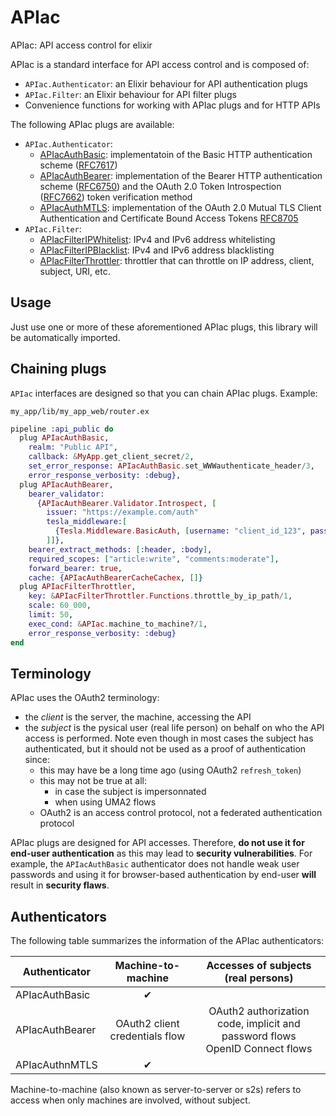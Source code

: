# APIac
APIac: API access control for elixir

APIac is a standard interface for API access control and is composed of:
- `APIac.Authenticator`: an Elixir behaviour for API authentication plugs
- `APIac.Filter`: an Elixir behaviour for API filter plugs
- Convenience functions for working with APIac plugs and for HTTP APIs

The following APIac plugs are available:
- `APIac.Authenticator`:
  - [APIacAuthBasic](https://github.com/tanguilp/apiac_auth_basic): implementatoin of the
  Basic HTTP authentication scheme ([RFC7617](https://tools.ietf.org/html/rfc7617))
  - [APIacAuthBearer](https://github.com/tanguilp/apiac_auth_bearer): implementation of the
  Bearer HTTP authentication scheme ([RFC6750](https://tools.ietf.org/html/rfc6750)) and the
  OAuth 2.0 Token Introspection ([RFC7662](https://tools.ietf.org/html/rfc7662)) token
  verification method
  - [APIacAuthMTLS](https://github.com/tanguilp/apiac_auth_mtls): implementation of the
  OAuth 2.0 Mutual TLS Client Authentication and Certificate Bound Access Tokens
  [RFC8705](https://tools.ietf.org/html/rfc8705)
- `APIac.Filter`:
  - [APIacFilterIPWhitelist](https://github.com/tanguilp/apiac_filter_ip_whitelist):
  IPv4 and IPv6 address whitelisting
  - [APIacFilterIPBlacklist](https://github.com/tanguilp/apiac_filter_ip_blacklist):
  IPv4 and IPv6 address blacklisting
  - [APIacFilterThrottler](https://github.com/tanguilp/apiac_filter_throttler): throttler that
  can throttle on IP address, client, subject, URI, etc.

## Usage

Just use one or more of these aforementioned APIac plugs, this library will be automatically
imported.

## Chaining plugs

`APIac` interfaces are designed so that you can chain APIac plugs. Example:

`my_app/lib/my_app_web/router.ex`
```elixir
pipeline :api_public do
  plug APIacAuthBasic,
    realm: "Public API",
    callback: &MyApp.get_client_secret/2,
    set_error_response: APIacAuthBasic.set_WWWauthenticate_header/3,
    error_response_verbosity: :debug},
  plug APIacAuthBearer,
    bearer_validator:
      {APIacAuthBearer.Validator.Introspect, [
        issuer: "https://example.com/auth"
        tesla_middleware:[
          {Tesla.Middleware.BasicAuth, [username: "client_id_123", password: "WN2P3Ci+meSLtVipc1EZhbFm2oZyMgWIx/ygQhngFbo"]}
        ]]},
    bearer_extract_methods: [:header, :body],
    required_scopes: ["article:write", "comments:moderate"],
    forward_bearer: true,
    cache: {APIacAuthBearerCacheCachex, []}
  plug APIacFilterThrottler,
    key: &APIacFilterThrottler.Functions.throttle_by_ip_path/1,
    scale: 60_000,
    limit: 50,
    exec_cond: &APIac.machine_to_machine?/1,
    error_response_verbosity: :debug}
end
```

## Terminology

APIac uses the OAuth2 terminology:
- the *client* is the server, the machine, accessing the API
- the *subject* is the pysical user (real life person) on behalf on who the API access is performed. Note even though in most cases the subject has authenticated, but it should not be used as a proof of authentication since:
  - this may have be a long time ago (using OAuth2 `refresh_token`)
  - this may not be true at all:
    - in case the subject is impersonnated
    - when using UMA2 flows
  - OAuth2 is an access control protocol, not a federated authentication protocol

APIac plugs are designed for API accesses. Therefore, **do not use it for end-user authentication** as this may lead to **security vulnerabilities**. For example, the `APIacAuthBasic` authenticator does not handle weak user passwords and using it for browser-based authentication by end-user **will** result in **security flaws**.

## Authenticators

The following table summarizes the information of the APIac authenticators:

| Authenticator    | Machine-to-machine         | Accesses of subjects (real persons)                                       |
|------------------|:--------------------------:|:-------------------------------------------------------------------------:|
| APIacAuthBasic | ✔ | |
| APIacAuthBearer | OAuth2 client credentials flow | OAuth2 authorization code, implicit and password flows<br/>OpenID Connect flows |
| APIacAuthnMTLS  | ✔ | |

Machine-to-machine (also known as server-to-server or s2s) refers to access when only machines are involved, without subject.
